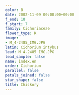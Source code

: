 ```yaml
---
color: B
date: 2002-11-09 00:00:00+00:00
f_end: 10
f_start: 7
family: Cichoriaceae
flower_type: K
image:
- M_4-2485_IMG.JPG
latin: Cichorium intybus
lead: M_4-2485_IMG.JPG
lead_sample: false
name: index.en
order: Cichorium
parallel: false
petals_joined: false
star_shape: false
title: Chickory
---
```


